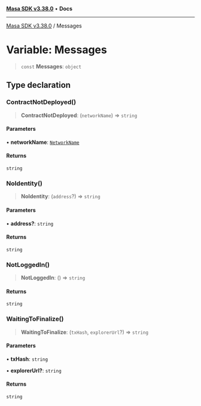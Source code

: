 [**Masa SDK v3.38.0**](../README.md) • **Docs**

***

[Masa SDK v3.38.0](../globals.md) / Messages

# Variable: Messages

> `const` **Messages**: `object`

## Type declaration

### ContractNotDeployed()

> **ContractNotDeployed**: (`networkName`) => `string`

#### Parameters

• **networkName**: [`NetworkName`](../type-aliases/NetworkName.md)

#### Returns

`string`

### NoIdentity()

> **NoIdentity**: (`address`?) => `string`

#### Parameters

• **address?**: `string`

#### Returns

`string`

### NotLoggedIn()

> **NotLoggedIn**: () => `string`

#### Returns

`string`

### WaitingToFinalize()

> **WaitingToFinalize**: (`txHash`, `explorerUrl`?) => `string`

#### Parameters

• **txHash**: `string`

• **explorerUrl?**: `string`

#### Returns

`string`
